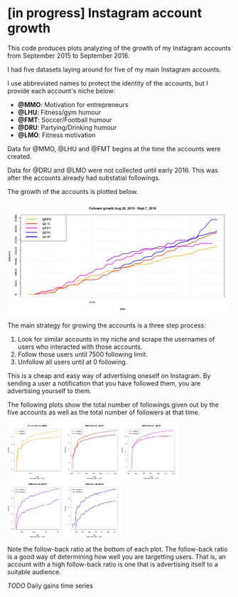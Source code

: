 # [in progress] Instagram account growth

This code produces plots analyzing of the growth of my Instagram accounts from September 2015 to September 2016.

I had five datasets laying around for five of my main Instagram accounts. 

I use abbreviated names to protect the identity of the accounts, but I provide each account's niche below: 

- **@MMO**: Motivation for entrepreneurs
- **@LHU**: Fitness/gym humour
- **@FMT**: Soccer/Football humour
- **@DRU**: Partying/Drinking humour
- **@LMO**: Fitness motivation

Data for @MMO, @LHU and @FMT begins at the time the accounts were created. 

Data for @DRU and @LMO were not collected until early 2016. This was after the accounts already had substatial followings.

The growth of the accounts is plotted below. 

![](figs/growth.png)

The main strategy for growing the accounts is a three step process:

1. Look for similar accounts in my niche and scrape the usernames of users who interacted with those accounts. 
2. Follow those users until 7500 following limit. 
3. Unfollow all users until at 0 following. 

This is a cheap and easy way of advertising oneself on Instagram. By sending a user a notification that you have followed them, you are advertising yourself to them.

The following plots show the total number of followings given out by the five accounts as well as the total number of followers at that time. 

<img src="./figs/@MMO.png" width="128px" alt=""><img src="./figs/@LHU.png" width="128px" alt=""><img src="./figs/@FTM.png" width="128px" alt=""><img src="./figs/@DRU.png" width="128px" alt=""><img src="./figs/@LMO.png" width="128px" alt="">

Note the follow-back ratio at the bottom of each plot. The follow-back ratio is a good way of determining how well you are targetting users. That is, an account with a high follow-back ratio is one that is advertising itself to a suitable audience. 

_TODO_ Daily gains time series